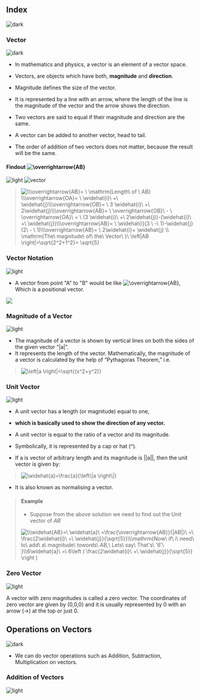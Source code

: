 ## Index
![dark](https://user-images.githubusercontent.com/12748752/132402918-976c6cc7-cc94-4267-9513-b3937504eb63.png)

### Vector
![dark](https://user-images.githubusercontent.com/12748752/132402918-976c6cc7-cc94-4267-9513-b3937504eb63.png)
* In mathematics and physics, a vector is an element of a vector space.
* Vectors, are objects which have both, **magnitude** and **direction**. 
* Magnitude defines the size of the vector. 
* It is represented by a line with an arrow, where the length of the line is the magnitude of the vector and the arrow shows the direction. 
 
* Two vectors are said to equal if their magnitude and direction are the same. 
* A vector can be added to another vector, head to tail. 
* The order of addition of two vectors does not matter, because the result will be the same.
#### Findout <img src="https://latex.codecogs.com/svg.image?\overrightarrow{AB}" title="\overrightarrow{AB}" />
![light](https://user-images.githubusercontent.com/12748752/132402912-1a2a215e-de2f-4536-b28e-e75197136af9.png)
![vector](https://user-images.githubusercontent.com/12748752/138949291-e5ec9e27-6366-4de2-b990-aa0bd8fbcd40.png)

> <img src="https://latex.codecogs.com/svg.image?\\\overrightarrow{AB}=&space;\&space;\mathrm{Length\&space;of&space;\&space;AB}&space;\\\overrightarrow{OA}=&space;\&space;\widehat{i}\&space;&plus;\&space;\widehat{j}\\\overrightarrow{OB}=&space;\&space;3&space;\widehat{i}\&space;&plus;\&space;2\widehat{j}\\\overrightarrow{AB}=&space;\&space;\overrightarrow{OB}\&space;-&space;\&space;\overrightarrow{OA}\&space;=&space;\&space;(3&space;\widehat{i}\&space;&plus;\&space;2\widehat{j})-(\widehat{i}\&space;&plus;\&space;\widehat{j})\\\overrightarrow{AB}=&space;\&space;\widehat{i}(3&space;\&space;-\&space;1)-\widehat{j}(2\&space;-&space;\&space;1)\\\overrightarrow{AB}=&space;\&space;2\widehat{i}&plus;&space;\widehat{j}&space;\\&space;\mathrm{The\&space;magnitude\&space;of\&space;the\&space;Vector\&space;}\&space;\left|AB&space;\right|=\sqrt{2^2&plus;1^2}=&space;\sqrt{5}" title="\\\overrightarrow{AB}= \ \mathrm{Length\ of \ AB} \\\overrightarrow{OA}= \ \widehat{i}\ +\ \widehat{j}\\\overrightarrow{OB}= \ 3 \widehat{i}\ +\ 2\widehat{j}\\\overrightarrow{AB}= \ \overrightarrow{OB}\ - \ \overrightarrow{OA}\ = \ (3 \widehat{i}\ +\ 2\widehat{j})-(\widehat{i}\ +\ \widehat{j})\\\overrightarrow{AB}= \ \widehat{i}(3 \ -\ 1)-\widehat{j}(2\ - \ 1)\\\overrightarrow{AB}= \ 2\widehat{i}+ \widehat{j} \\ \mathrm{The\ magnitude\ of\ the\ Vector\ }\ \left|AB \right|=\sqrt{2^2+1^2}= \sqrt{5}" />

### Vector Notation
![light](https://user-images.githubusercontent.com/12748752/132402912-1a2a215e-de2f-4536-b28e-e75197136af9.png)
* A vector from point "A" to "B" would be like  <img src="https://latex.codecogs.com/svg.image?\overrightarrow{AB}" title="\overrightarrow{AB}" />, Which is a positional vector.
<img src="https://upload.wikimedia.org/wikipedia/commons/thumb/9/95/Vector_from_A_to_B.svg/300px-Vector_from_A_to_B.svg.png" />

### Magnitude of a Vector
![light](https://user-images.githubusercontent.com/12748752/132402912-1a2a215e-de2f-4536-b28e-e75197136af9.png)
* The magnitude of a vector is shown by vertical lines on both the sides of the given vector “|a|”.
* It represents the length of the vector. Mathematically, the magnitude of a vector is calculated by the help of “Pythagoras Theorem,” i.e.
> <img src="https://latex.codecogs.com/svg.image?\left|a&space;\right|=\sqrt{(x^2&plus;y^2)}" title="\left|a \right|=\sqrt{(x^2+y^2)}" />

### Unit Vector
![light](https://user-images.githubusercontent.com/12748752/132402912-1a2a215e-de2f-4536-b28e-e75197136af9.png)

* A unit vector has a length (or magnitude) equal to one,
*  **which is basically used to show the direction of any vector.**
* A unit vector is equal to the ratio of a vector and its magnitude.
* Symbolically, it is represented by a cap or hat (^). 

* If a is vector of arbitrary length and its magnitude is ||a||, then the unit vector is given by:
> <img src="https://latex.codecogs.com/svg.image?\widehat{a}=\frac{a}{\left\|a&space;\right\|}" title="\widehat{a}=\frac{a}{\left\|a \right\|}" />
* It is also known as normalising a vector.
> #### Example
> * Suppose from the above solution we need to find out the Unit vector of _AB_
> <img src="https://latex.codecogs.com/svg.image?\\\widehat{AB}=\&space;\widehat{a}\&space;=\frac{\overrightarrow{AB}}{|AB|}\&space;=\&space;\frac{2\widehat{i}\&space;&plus;\&space;\widehat{j}}{\sqrt{5}}\\\mathrm{Now\&space;if\&space;i\&space;need\&space;to\&space;add\&space;a\&space;magnitude\&space;towords\&space;AB,\&space;Lets\&space;say\&space;That's\&space;'6'\&space;}\\6\widehat{a}\&space;=\&space;6\left&space;(&space;\frac{2\widehat{i}\&space;&plus;\&space;\widehat{j}}{\sqrt{5}}&space;\right&space;)&space;" title="\\\widehat{AB}=\ \widehat{a}\ =\frac{\overrightarrow{AB}}{|AB|}\ =\ \frac{2\widehat{i}\ +\ \widehat{j}}{\sqrt{5}}\\\mathrm{Now\ if\ i\ need\ to\ add\ a\ magnitude\ towords\ AB,\ Lets\ say\ That's\ '6'\ }\\6\widehat{a}\ =\ 6\left ( \frac{2\widehat{i}\ +\ \widehat{j}}{\sqrt{5}} \right ) " />
### Zero Vector
![light](https://user-images.githubusercontent.com/12748752/132402912-1a2a215e-de2f-4536-b28e-e75197136af9.png)

A vector with zero magnitudes is called a zero vector. The coordinates of zero vector are given by (0,0,0) and it is usually represented by 0 with an arrow (→) at the top or just 0. 

## Operations on Vectors
![dark](https://user-images.githubusercontent.com/12748752/132402918-976c6cc7-cc94-4267-9513-b3937504eb63.png)
*  We can do vector operations such as Addition, Subtraction, Multiplication on vectors.

### Addition of Vectors

![light](https://user-images.githubusercontent.com/12748752/132402912-1a2a215e-de2f-4536-b28e-e75197136af9.png)
